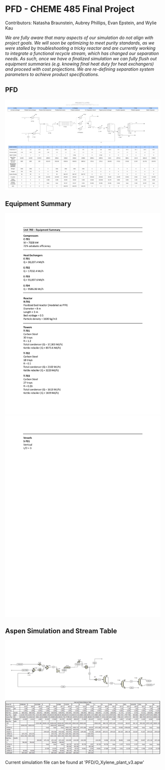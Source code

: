 # PFD - CHEME 485 Final Project
 Contributors: Natasha Braunstein, Aubrey Phillips, Evan Epstein, and Wylie Kau

 *We are fully aware that many aspects of our simulation do not align with project goals. We will soon be optimizing to meet purity standards, as we were stalled by troubleshooting a tricky reactor and are currently working to integrate a functional recycle stream, which has changed our separation needs. As such, once we have a finalized simulation we can fully flush out equipment summaries (e.g. knowing final heat duty for heat exchangers) and proceed with cost projections. We are re-defining separation system parameters to achieve product specifications.*

## PFD
![](PFD/Obsolete/PFD_lucid.png)

## Equipment Summary
![](PFD/Obsolete/E_sum_v1_p1.1.png)
![](PFD/Obsolete/E_sum_v1_p2.png)

## Aspen Simulation and Stream Table
![](PFD/Obsolete/AspenFlowchart.PNG)
![](PFD/Obsolete/AspenStreamTable.PNG)

Current simulation file can be found at 'PFD/O_Xylene_plant_v3.apw'
